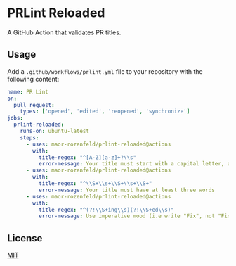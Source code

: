 # PRLint Reloaded

A GitHub Action that validates PR titles.

## Usage

Add a `.github/workflows/prlint.yml` file to your repository with the following content:

```yml
name: PR Lint
on:
  pull_request:
    types: ['opened', 'edited', 'reopened', 'synchronize']
jobs:
  prlint-reloaded:
    runs-on: ubuntu-latest
    steps:
      - uses: maor-rozenfeld/prlint-reloaded@actions
        with:
          title-regex: "^[A-Z][a-z]+?\\s"
          error-message: Your title must start with a capital letter, and a real word, e.g. 'Add GO support'
      - uses: maor-rozenfeld/prlint-reloaded@actions
        with:
          title-regex: "^\\S+\\s+\\S+\\s+\\S+"
          error-message: Your title must have at least three words
      - uses: maor-rozenfeld/prlint-reloaded@actions
        with:
          title-regex: "^(?!\\S+ing\\s)(?!\\S+ed\\s)"
          error-message: Use imperative mood (i.e write "Fix", not "Fixed" or "Fixing")
```

## License

[MIT](/LICENSE)
